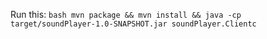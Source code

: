 Run this:
```bash mvn package && mvn install && java -cp target/soundPlayer-1.0-SNAPSHOT.jar soundPlayer.Clientc```